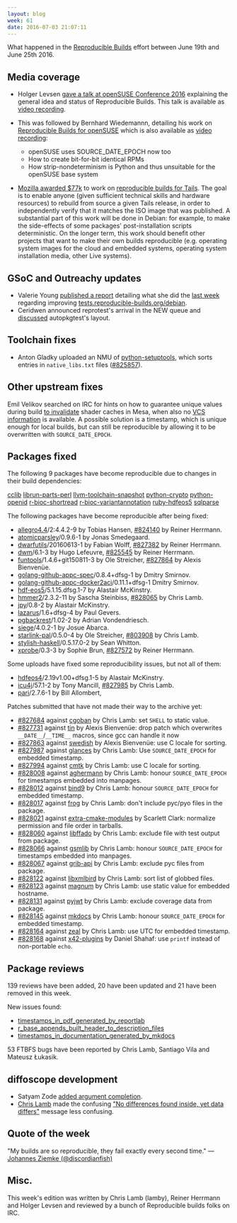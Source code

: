```yaml
---
layout: blog
week: 61
date: 2016-07-03 21:07:11
---
```


What happened in the [Reproducible
Builds](https://wiki.debian.org/ReproducibleBuilds) effort between June 19th and
June 25th 2016.

Media coverage
--------------

- Holger Levsen [gave a talk at openSUSE Conference 2016](https://events.opensuse.org/conference/oSC16/program/proposal/996) explaining the general idea and status of Reproducible Builds. This talk is available as [video recording](https://cdn.media.ccc.de/events/osc/2016/h264-hd/osc16-996-eng-Reproducible_builds_everywhere_and_beyond_hd.mp4).

- This was followed by Bernhard Wiedemannn, detailing his work on [Reproducible Builds for openSUSE](https://events.opensuse.org/conference/oSC16/program/proposal/838) which is also available as [video recording](https://cdn.media.ccc.de/events/osc/2016/h264-hd/osc16-984-eng-openSUSE_and_SUSE_Linux_Enterprise_hd.mp4):
  - openSUSE uses SOURCE_DATE_EPOCH now too
  - How to create bit-for-bit identical RPMs
  - How strip-nondeterminism is Python and thus unsuitable for the openSUSE base system

- [Mozilla awarded $77k](https://blog.mozilla.org/blog/2016/06/22/mozilla-awards-385000-to-open-source-projects-as-part-of-moss-mission-partners-program/) to work on [reproducible builds for Tails](https://tails.boum.org/blueprint/reproducible_builds/).
  The goal is to enable anyone (given sufficient technical skills and
  hardware resources) to rebuild from source a given Tails release, in
  order to independently verify that it matches the ISO image that
  was published. A substantial part of this work will be done in Debian:
  for example, to make the side-effects of some packages'
  post-installation scripts deterministic. On the longer term, this
  work should benefit other projects that want to make their own
  builds reproducible (e.g. operating system images for the cloud and
  embedded systems, operating system installation media, other Live
  systems).

GSoC and Outreachy updates
--------------------------

- Valerie Young [published a report](http://www.spectranaut.cc/?p=31) detailing what
  she did the <a href="/posts/60">last week</a> regarding improving [tests.reproducible-builds.org/debian](https://tests.reproducible-builds.org/debian/).
- Ceridwen announced reprotest's arrival in the NEW queue and [discussed](https://reproducible.alioth.debian.org/blog/posts/people/ceridwen/reprotest_week4/) autopkgtest's layout.


Toolchain fixes
---------------

 * Anton Gladky uploaded an NMU of <a href="https://tracker.debian.org/pkg/python-setuptools">python-setuptools</a>, which sorts entries in `native_libs.txt` files (<a href="https://bugs.debian.org/825857">#825857</a>).

Other upstream fixes
--------------------

Emil Velikov searched on IRC for hints on how to guarantee unique values during
build [to invalidate](https://lists.freedesktop.org/archives/mesa-dev/2016-May/118554.html)
shader caches in Mesa, when also no
[VCS information](https://lists.freedesktop.org/archives/mesa-dev/2016-June/120709.html)
is available.  A possible solution is a timestamp, which is unique enough for
local builds, but can still be reproducible by allowing it to be overwritten
with `SOURCE_DATE_EPOCH`.

Packages fixed
--------------

The following 9 packages have become reproducible due to changes in their
build dependencies:

<a href="https://tracker.debian.org/pkg/cclib">cclib</a>
<a href="https://tracker.debian.org/pkg/librun-parts-perl">librun-parts-perl</a>
<a href="https://tracker.debian.org/pkg/llvm-toolchain-snapshot">llvm-toolchain-snapshot</a>
<a href="https://tracker.debian.org/pkg/python-crypto">python-crypto</a>
<a href="https://tracker.debian.org/pkg/python-openid">python-openid</a>
<a href="https://tracker.debian.org/pkg/r-bioc-shortread">r-bioc-shortread</a>
<a href="https://tracker.debian.org/pkg/r-bioc-variantannotation">r-bioc-variantannotation</a>
<a href="https://tracker.debian.org/pkg/ruby-hdfeos5">ruby-hdfeos5</a>
<a href="https://tracker.debian.org/pkg/sqlparse">sqlparse</a>

The following packages have become reproducible after being fixed:

 * <a href="https://tracker.debian.org/pkg/allegro4.4">allegro4.4</a>/2:4.4.2-9 by Tobias Hansen, <a href="https://bugs.debian.org/824140">#824140</a> by Reiner Herrmann.
 * <a href="https://tracker.debian.org/pkg/atomicparsley">atomicparsley</a>/0.9.6-1 by Jonas Smedegaard.
 * <a href="https://tracker.debian.org/pkg/dwarfutils">dwarfutils</a>/20160613-1 by Fabian Wolff, <a href="https://bugs.debian.org/827382">#827382</a> by Reiner Herrmann.
 * <a href="https://tracker.debian.org/pkg/dwm">dwm</a>/6.1-3 by Hugo Lefeuvre, <a href="https://bugs.debian.org/825545">#825545</a> by Reiner Herrmann.
 * <a href="https://tracker.debian.org/pkg/funtools">funtools</a>/1.4.6+git150811-3 by Ole Streicher, <a href="https://bugs.debian.org/827864">#827864</a> by Alexis Bienvenüe.
 * <a href="https://tracker.debian.org/pkg/golang-github-appc-spec">golang-github-appc-spec</a>/0.8.4+dfsg-1 by Dmitry Smirnov.
 * <a href="https://tracker.debian.org/pkg/golang-github-appc-docker2aci">golang-github-appc-docker2aci</a>/0.11.1+dfsg-1 Dmitry Smirnov.
 * <a href="https://tracker.debian.org/pkg/hdf-eos5">hdf-eos5</a>/5.1.15.dfsg.1-7 by Alastair McKinstry.
 * <a href="https://tracker.debian.org/pkg/hmmer2">hmmer2</a>/2.3.2-11 by Sascha Steinbiss, <a href="https://bugs.debian.org/828065">#828065</a> by Chris Lamb.
 * <a href="https://tracker.debian.org/pkg/jpy">jpy</a>/0.8-2 by Alastair McKinstry.
 * <a href="https://tracker.debian.org/pkg/lazarus">lazarus</a>/1.6+dfsg-4 by Paul Gevers.
 * <a href="https://tracker.debian.org/pkg/pgbackrest">pgbackrest</a>/1.02-2 by Adrian Vondendriesch.
 * <a href="https://tracker.debian.org/pkg/siege">siege</a>/4.0.2-1 by Josue Abarca.
 * <a href="https://tracker.debian.org/pkg/starlink-pal">starlink-pal</a>/0.5.0-4 by Ole Streicher, <a href="https://bugs.debian.org/803908">#803908</a> by Chris Lamb.
 * <a href="https://tracker.debian.org/pkg/stylish-haskell">stylish-haskell</a>/0.5.17.0-2 by Sean Whitton.
 * <a href="https://tracker.debian.org/pkg/xprobe">xprobe</a>/0.3-3 by Sophie Brun, <a href="https://bugs.debian.org/827572">#827572</a> by Reiner Herrmann.

Some uploads have fixed some reproducibility issues, but not all of them:

 * <a href="https://tracker.debian.org/pkg/hdfeos4">hdfeos4</a>/2.19v1.00+dfsg.1-5 by Alastair McKinstry.
 * <a href="https://tracker.debian.org/pkg/icu4j">icu4j</a>/57.1-2 by Tony Mancill, <a href="https://bugs.debian.org/827985">#827985</a> by Chris Lamb.
 * <a href="https://tracker.debian.org/pkg/pari">pari</a>/2.7.6-1 by Bill Allombert,

Patches submitted that have not made their way to the archive yet:

 * <a href="https://bugs.debian.org/827684">#827684</a> against <a href="https://tracker.debian.org/pkg/cgoban">cgoban</a> by Chris Lamb: set `SHELL` to static value.
 * <a href="https://bugs.debian.org/827731">#827731</a> against <a href="https://tracker.debian.org/pkg/tin">tin</a> by Alexis Bienvenüe: drop patch which overwrites `__DATE__`/`__TIME__` macros, since gcc can handle it now
 * <a href="https://bugs.debian.org/827863">#827863</a> against <a href="https://tracker.debian.org/pkg/swedish">swedish</a> by Alexis Bienvenüe: use C locale for sorting.
 * <a href="https://bugs.debian.org/827987">#827987</a> against <a href="https://tracker.debian.org/pkg/glances">glances</a> by Chris Lamb: Use `SOURCE_DATE_EPOCH` for embedded timestamp.
 * <a href="https://bugs.debian.org/827994">#827994</a> against <a href="https://tracker.debian.org/pkg/cmtk">cmtk</a> by Chris Lamb: use C locale for sorting.
 * <a href="https://bugs.debian.org/828008">#828008</a> against <a href="https://tracker.debian.org/pkg/aghermann">aghermann</a> by Chris Lamb: honour `SOURCE_DATE_EPOCH` for timestamps embedded into manpages.
 * <a href="https://bugs.debian.org/828012">#828012</a> against <a href="https://tracker.debian.org/pkg/bind9">bind9</a> by Chris Lamb: honour `SOURCE_DATE_EPOCH` for embedded timestamp.
 * <a href="https://bugs.debian.org/828017">#828017</a> against <a href="https://tracker.debian.org/pkg/frog">frog</a> by Chris Lamb: don't include pyc/pyo files in the package.
 * <a href="https://bugs.debian.org/828021">#828021</a> against <a href="https://tracker.debian.org/pkg/extra-cmake-modules">extra-cmake-modules</a> by Scarlett Clark: normalize permission and file order in tarballs.
 * <a href="https://bugs.debian.org/828060">#828060</a> against <a href="https://tracker.debian.org/pkg/libffado">libffado</a> by Chris Lamb: exclude file with test output from package.
 * <a href="https://bugs.debian.org/828066">#828066</a> against <a href="https://tracker.debian.org/pkg/gsmlib">gsmlib</a> by Chris Lamb: honour `SOURCE_DATE_EPOCH` for timestamps embedded into manpages.
 * <a href="https://bugs.debian.org/828067">#828067</a> against <a href="https://tracker.debian.org/pkg/grib-api">grib-api</a> by Chris Lamb: exclude pyc files from package.
 * <a href="https://bugs.debian.org/828122">#828122</a> against <a href="https://tracker.debian.org/pkg/libxmlbird">libxmlbird</a> by Chris Lamb: sort list of globbed files.
 * <a href="https://bugs.debian.org/828123">#828123</a> against <a href="https://tracker.debian.org/pkg/magnum">magnum</a> by Chris Lamb: use static value for embedded hostname.
 * <a href="https://bugs.debian.org/828131">#828131</a> against <a href="https://tracker.debian.org/pkg/pyjwt">pyjwt</a> by Chris Lamb: exclude coverage data from package.
 * <a href="https://bugs.debian.org/828145">#828145</a> against <a href="https://tracker.debian.org/pkg/mkdocs">mkdocs</a> by Chris Lamb: honour `SOURCE_DATE_EPOCH` for embedded timestamp.
 * <a href="https://bugs.debian.org/828164">#828164</a> against <a href="https://tracker.debian.org/pkg/zeal">zeal</a> by Chris Lamb: use UTC for embedded timestamp.
 * <a href="https://bugs.debian.org/828168">#828168</a> against <a href="https://tracker.debian.org/pkg/x42-plugins">x42-plugins</a> by Daniel Shahaf: use `printf` instead of non-portable `echo`.

Package reviews
---------------

139 reviews have been added, 20 have been updated and 21 have been removed in this week.

New issues found:

 * <a href="https://tests.reproducible-builds.org/issues/unstable/timestamps_in_pdf_generated_by_reportlab_issue.html">timestamps_in_pdf_generated_by_reportlab</a>
 * <a href="https://tests.reproducible-builds.org/issues/unstable/r_base_appends_built_header_to_description_files_issue.html">r_base_appends_built_header_to_description_files</a>
 * <a href="https://tests.reproducible-builds.org/issues/unstable/timestamps_in_documentation_generated_by_mkdocs_issue.html">timestamps_in_documentation_generated_by_mkdocs</a>

53 FTBFS bugs have been reported by Chris Lamb, Santiago Vila and Mateusz Łukasik.

diffoscope development
----------------------

 - Satyam Zode [added argument completion](https://bugs.debian.org/826711).
 - [Chris Lamb](https://chris-lamb.co.uk) made the confusing ["No differences found inside, yet data differs"](https://bugs.debian.org/827981) message less confusing.

Quote of the week
-----------------

"My builds are so reproducible, they fail exactly every second time."
  — [Johannes Ziemke (@discordianfish)](https://twitter.com/discordianfish/status/745627442639962112)

Misc.
-----

This week's edition was written by Chris Lamb (lamby), Reiner Herrmann and Holger Levsen and reviewed by a bunch of Reproducible builds folks on IRC.
